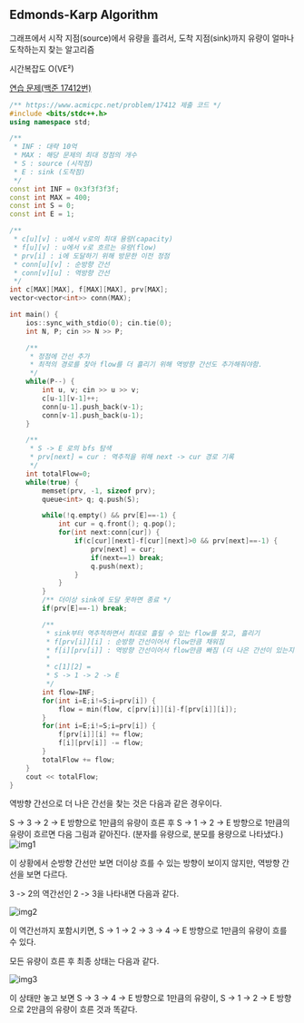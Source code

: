 ## Edmonds-Karp Algorithm
그래프에서 시작 지점(source)에서 유량을 흘려서, 도착 지점(sink)까지 유량이 얼마나 도착하는지 찾는 알고리즘

시간복잡도 O(VE²)

[연습 문제(백준 17412번)](https://www.acmicpc.net/problem/17412)

``` c++
/** https://www.acmicpc.net/problem/17412 제출 코드 */
#include <bits/stdc++.h>
using namespace std;

/**
 * INF : 대략 10억
 * MAX : 해당 문제의 최대 정점의 개수
 * S : source (시작점)
 * E : sink (도착점)
 */
const int INF = 0x3f3f3f3f;
const int MAX = 400;
const int S = 0;
const int E = 1;

/**
 * c[u][v] : u에서 v로의 최대 용량(capacity)
 * f[u][v] : u에서 v로 흐르는 유량(flow)
 * prv[i] : i에 도달하기 위해 방문한 이전 정점
 * conn[u][v] : 순방향 간선
 * conn[v][u] : 역방향 간선
 */
int c[MAX][MAX], f[MAX][MAX], prv[MAX];
vector<vector<int>> conn(MAX);

int main() {
    ios::sync_with_stdio(0); cin.tie(0);
    int N, P; cin >> N >> P;

    /** 
     * 정점에 간선 추가
     * 최적의 경로를 찾아 flow를 더 흘리기 위해 역방향 간선도 추가해줘야함.
     */
    while(P--) {
        int u, v; cin >> u >> v;
        c[u-1][v-1]++;
        conn[u-1].push_back(v-1);
        conn[v-1].push_back(u-1);
    }

    /** 
     * S -> E 로의 bfs 탐색
     * prv[next] = cur : 역추적을 위해 next -> cur 경로 기록
     */
    int totalFlow=0;
    while(true) {
        memset(prv, -1, sizeof prv);
        queue<int> q; q.push(S);

        while(!q.empty() && prv[E]==-1) {
            int cur = q.front(); q.pop();
            for(int next:conn[cur]) {
                if(c[cur][next]-f[cur][next]>0 && prv[next]==-1) {
                    prv[next] = cur;
                    if(next==1) break;
                    q.push(next);
                }
            }
        }
        /** 더이상 sink에 도달 못하면 종료 */
        if(prv[E]==-1) break;

        /** 
         * sink부터 역추적하면서 최대로 흘릴 수 있는 flow를 찾고, 흘리기
         * f[prv[i]][i] : 순방향 간선이어서 flow만큼 채워짐
         * f[i][prv[i]] : 역방향 간선이어서 flow만큼 빠짐 (더 나은 간선이 있는지 찾기 위해 쓰임)
         * 
         * c[1][2] = 
         * S -> 1 -> 2 -> E 
         */
        int flow=INF;
        for(int i=E;i!=S;i=prv[i]) {
            flow = min(flow, c[prv[i]][i]-f[prv[i]][i]);
        }
        for(int i=E;i!=S;i=prv[i]) {
            f[prv[i]][i] += flow;
            f[i][prv[i]] -= flow;
        }
        totalFlow += flow;
    }
    cout << totalFlow;
}
```


역방향 간선으로 더 나은 간선을 찾는 것은 다음과 같은 경우이다.

S -> 3 -> 2 -> E 방향으로 1만큼의 유량이 흐른 후 S -> 1 -> 2 -> E 방향으로 1만큼의 유량이 흐르면 다음 그림과 같아진다. (분자를 유량으로, 분모를 용량으로 나타냈다.)
![img1](https://github.com/user-attachments/assets/36c6674c-0ae9-4e28-883e-b7070ed7e769)

이 상황에서 순방향 간선만 보면 더이상 흐를 수 있는 방향이 보이지 않지만, 역방향 간선을 보면 다르다.

3 -> 2의 역간선인 2 -> 3을 나타내면 다음과 같다.

![img2](https://github.com/user-attachments/assets/3ba50c34-f511-481d-92df-216494029f4d)

이 역간선까지 포함시키면, S -> 1 -> 2 -> 3 -> 4 -> E 방향으로 1만큼의 유량이 흐를 수 있다.

모든 유량이 흐른 후 최종 상태는 다음과 같다.

![img3](https://github.com/user-attachments/assets/5526dbe2-ad15-4fa2-809b-e61690ea93e6)

이 상태만 놓고 보면 S -> 3 -> 4 -> E 방향으로 1만큼의 유량이, S -> 1 -> 2 -> E 방향으로 2만큼의 유량이 흐른 것과 똑같다.
